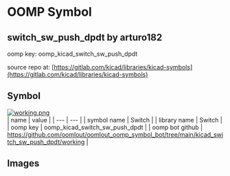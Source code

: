 # OOMP Symbol  
## switch_sw_push_dpdt  by arturo182  
  
oomp key: oomp_kicad_switch_sw_push_dpdt  
  
source repo at: [https://gitlab.com/kicad/libraries/kicad-symbols](https://gitlab.com/kicad/libraries/kicad-symbols)  
## Symbol  
  
[![working.png](working_600.png)](working.png)  
| name | value | 
| --- | --- | 
| symbol name | Switch | 
| library name | Switch | 
| oomp key | oomp_kicad_switch_sw_push_dpdt | 
| oomp bot github | https://github.com/oomlout/oomlout_oomp_symbol_bot/tree/main/kicad_switch_sw_push_dpdt/working | 
## Images  
